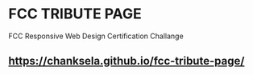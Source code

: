 # FCC TRIBUTE PAGE
FCC Responsive Web Design Certification Challange

## https://chanksela.github.io/fcc-tribute-page/
